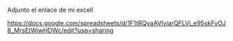 Adjunto el enlace de mi excell

https://docs.google.com/spreadsheets/d/1F1tRQyaAVlviarQFLVi_e95skFyOJ8_MrsEtWiwHDWc/edit?usp=sharing
